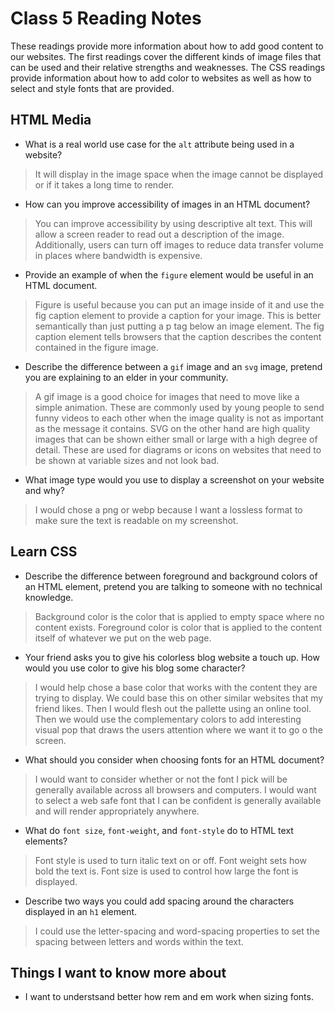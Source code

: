 # Class 5 Reading Notes

These readings provide more information about how to add good content to our websites.  The first readings cover the different kinds of image files that can be used and their relative strengths and weaknesses.  The CSS readings provide information about how to add color to websites as well as how to select and style fonts that are provided.

## HTML Media

- What is a real world use case for the `alt` attribute being used in a website?

> It will display in the image space when the image cannot be displayed or if it takes a long time to render.

- How can you improve accessibility of images in an HTML document?

> You can improve accessibility by using descriptive alt text.  This will allow a screen reader to read out a description of the image.  Additionally, users can turn off images to reduce data transfer volume in places where bandwidth is expensive.

- Provide an example of when the `figure` element would be useful in an HTML document.

> Figure is useful because you can put an image inside of it and use the fig caption element to provide a caption for your image.  This is better semantically than just putting a p tag below an image element.  The fig caption element tells browsers that the caption describes the content contained in the figure image.

- Describe the difference between a `gif` image and an `svg` image, pretend you are explaining to an elder in your community.

> A gif image is a good choice for images that need to move like a simple animation.  These are commonly used by young people to send funny videos to each other when the image quality is not as important as the message it contains. SVG on the other hand are high quality images that can be shown either small or large with a high degree of detail.  These are used for diagrams or icons on websites that need to be shown at variable sizes and not look bad.

- What image type would you use to display a screenshot on your website and why?

> I would chose a png or webp because I want a lossless format to make sure the text is readable on my screenshot.

## Learn CSS

- Describe the difference between foreground and background colors of an HTML element, pretend you are talking to someone with no technical knowledge.

> Background color is the color that is applied to empty space where no content exists.  Foreground color is color that is applied to the content itself of whatever we put on the web page.

- Your friend asks you to give his colorless blog website a touch up.  How would you use color to give his blog some character?

> I would help chose a base color that works with the content they are trying to display.  We could base this on other similar websites that my friend likes.  Then I would flesh out the pallette using an online tool.  Then we would use the complementary colors to add interesting visual pop that draws the users attention where we want it to go o the screen.

- What should you consider when choosing fonts for an HTML document?

> I would want to consider whether or not the font I pick will be generally available across all browsers and computers.  I would want to select a web safe font that I can be confident is generally available and will render appropriately anywhere.

- What do `font size`, `font-weight`, and `font-style` do to HTML text elements?

> Font style is used to turn italic text on or off.  Font weight sets how bold the text is.  Font size is used to control how large the font is displayed.

- Describe two ways you could add spacing around the characters displayed in an `h1` element.

> I could use the letter-spacing and word-spacing properties to set the spacing between letters and words within the text.

## Things I want to know more about

- I want to understsand better how rem and em work when sizing fonts.
